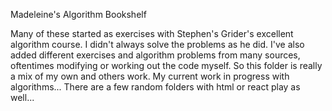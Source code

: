 Madeleine's Algorithm Bookshelf

Many of these started as exercises with Stephen's Grider's excellent algorithm course. I didn't always solve the problems as he did. I've also added different exercises and algorithm problems from many sources, oftentimes modifying or working out the code myself. So this folder is really a mix of my own and others work. My current work in progress with algorithms... There are a few random folders with html or react play as well...

